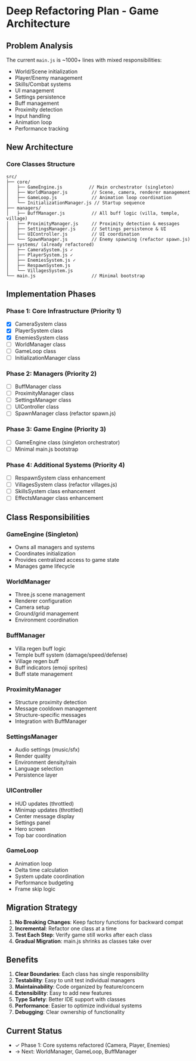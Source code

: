 # Deep Refactoring Plan - Game Architecture

## Problem Analysis
The current `main.js` is ~1000+ lines with mixed responsibilities:
- World/Scene initialization
- Player/Enemy management
- Skills/Combat systems
- UI management
- Settings persistence
- Buff management
- Proximity detection
- Input handling
- Animation loop
- Performance tracking

## New Architecture

### Core Classes Structure

```
src/
├── core/
│   ├── GameEngine.js          // Main orchestrator (singleton)
│   ├── WorldManager.js         // Scene, camera, renderer management
│   ├── GameLoop.js             // Animation loop coordination
│   └── InitializationManager.js // Startup sequence
├── managers/
│   ├── BuffManager.js          // All buff logic (villa, temple, village)
│   ├── ProximityManager.js     // Proximity detection & messages
│   ├── SettingsManager.js      // Settings persistence & UI
│   ├── UIController.js         // UI coordination
│   └── SpawnManager.js         // Enemy spawning (refactor spawn.js)
├── systems/ (already refactored)
│   ├── CameraSystem.js ✓
│   ├── PlayerSystem.js ✓
│   ├── EnemiesSystem.js ✓
│   ├── RespawnSystem.js
│   └── VillagesSystem.js
└── main.js                     // Minimal bootstrap
```

## Implementation Phases

### Phase 1: Core Infrastructure (Priority 1)
- [x] CameraSystem class
- [x] PlayerSystem class  
- [x] EnemiesSystem class
- [ ] WorldManager class
- [ ] GameLoop class
- [ ] InitializationManager class

### Phase 2: Managers (Priority 2)
- [ ] BuffManager class
- [ ] ProximityManager class
- [ ] SettingsManager class
- [ ] UIController class
- [ ] SpawnManager class (refactor spawn.js)

### Phase 3: Game Engine (Priority 3)
- [ ] GameEngine class (singleton orchestrator)
- [ ] Minimal main.js bootstrap

### Phase 4: Additional Systems (Priority 4)
- [ ] RespawnSystem class enhancement
- [ ] VillagesSystem class (refactor villages.js)
- [ ] SkillsSystem class enhancement
- [ ] EffectsManager class enhancement

## Class Responsibilities

### GameEngine (Singleton)
- Owns all managers and systems
- Coordinates initialization
- Provides centralized access to game state
- Manages game lifecycle

### WorldManager
- Three.js scene management
- Renderer configuration
- Camera setup
- Ground/grid management
- Environment coordination

### BuffManager
- Villa regen buff logic
- Temple buff system (damage/speed/defense)
- Village regen buff
- Buff indicators (emoji sprites)
- Buff state management

### ProximityManager
- Structure proximity detection
- Message cooldown management
- Structure-specific messages
- Integration with BuffManager

### SettingsManager
- Audio settings (music/sfx)
- Render quality
- Environment density/rain
- Language selection
- Persistence layer

### UIController
- HUD updates (throttled)
- Minimap updates (throttled)
- Center message display
- Settings panel
- Hero screen
- Top bar coordination

### GameLoop
- Animation loop
- Delta time calculation
- System update coordination
- Performance budgeting
- Frame skip logic

## Migration Strategy

1. **No Breaking Changes**: Keep factory functions for backward compat
2. **Incremental**: Refactor one class at a time
3. **Test Each Step**: Verify game still works after each class
4. **Gradual Migration**: main.js shrinks as classes take over

## Benefits

1. **Clear Boundaries**: Each class has single responsibility
2. **Testability**: Easy to unit test individual managers
3. **Maintainability**: Code organized by feature/concern
4. **Extensibility**: Easy to add new features
5. **Type Safety**: Better IDE support with classes
6. **Performance**: Easier to optimize individual systems
7. **Debugging**: Clear ownership of functionality

## Current Status

- ✓ Phase 1: Core systems refactored (Camera, Player, Enemies)
- → Next: WorldManager, GameLoop, BuffManager
